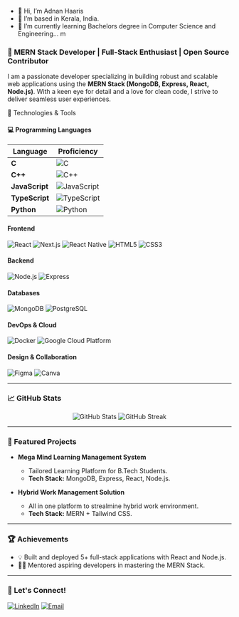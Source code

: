 - 👋 Hi, I’m Adnan Haaris
- 👀 I’m based in Kerala, India.
- 🌱 I’m currently learning Bachelors degree in Computer Science and Engineering...
m

### 🚀 MERN Stack Developer | Full-Stack Enthusiast | Open Source Contributor

I am a passionate developer specializing in building robust and scalable web applications using the **MERN Stack (MongoDB, Express, React, Node.js)**. With a keen eye for detail and a love for clean code, I strive to deliver seamless user experiences.

🔧 Technologies & Tools

#### 💻 Programming Languages

| Language       | Proficiency |
|----------------|-------------|
| **C**          | ![C](https://progress-bar.dev/70/) |
| **C++**        | ![C++](https://progress-bar.dev/60/) |
| **JavaScript** | ![JavaScript](https://progress-bar.dev/80/) |
| **TypeScript** | ![TypeScript](https://progress-bar.dev/75/) |
| **Python**     | ![Python](https://progress-bar.dev/65/) |

#### **Frontend**
![React](https://img.shields.io/badge/-React-61DAFB?style=flat&logo=react&logoColor=black)
![Next.js](https://img.shields.io/badge/-Next.js-000000?style=flat&logo=next.js&logoColor=white)
![React Native](https://img.shields.io/badge/-React%20Native-61DAFB?style=flat&logo=react&logoColor=black)
![HTML5](https://img.shields.io/badge/-HTML5-E34F26?style=flat&logo=html5&logoColor=white)
![CSS3](https://img.shields.io/badge/-CSS3-1572B6?style=flat&logo=css3&logoColor=white)

#### **Backend**
![Node.js](https://img.shields.io/badge/-Node.js-339933?style=flat&logo=node.js&logoColor=white)
![Express](https://img.shields.io/badge/-Express-000000?style=flat&logo=express&logoColor=white)

#### **Databases**
![MongoDB](https://img.shields.io/badge/-MongoDB-47A248?style=flat&logo=mongodb&logoColor=white)
![PostgreSQL](https://img.shields.io/badge/-PostgreSQL-336791?style=flat&logo=postgresql&logoColor=white)

#### **DevOps & Cloud**
![Docker](https://img.shields.io/badge/-Docker-2496ED?style=flat&logo=docker&logoColor=white)
![Google Cloud Platform](https://img.shields.io/badge/-GCP-4285F4?style=flat&logo=google-cloud&logoColor=white)

#### **Design & Collaboration**
![Figma](https://img.shields.io/badge/-Figma-F24E1E?style=flat&logo=figma&logoColor=white)
![Canva](https://img.shields.io/badge/-Canva-00C4CC?style=flat&logo=canva&logoColor=white)

---

### 📈 GitHub Stats
<div align="center">
  <img src="https://github-readme-stats.vercel.app/api?username=YourUsername&show_icons=true&theme=radical" alt="GitHub Stats" />
  <img src="https://github-readme-streak-stats.herokuapp.com/?user=YourUsername&theme=radical" alt="GitHub Streak" />
</div>

---

### 🌟 Featured Projects
- **Mega Mind Learning Management System**
  - Tailored Learning Platform for B.Tech Students.
  - **Tech Stack:** MongoDB, Express, React, Node.js.

- **Hybrid Work Management Solution**
  - All in one platform to strealmine hybrid work environment.
  - **Tech Stack:** MERN + Tailwind CSS.

---

### 🏆 Achievements
- 💡 Built and deployed 5+ full-stack applications with React and Node.js.
- 🧑‍🏫 Mentored aspiring developers in mastering the MERN Stack.

---

### 🤝 Let's Connect!
[![LinkedIn](https://img.shields.io/badge/-LinkedIn-blue?style=flat&logo=linkedin&logoColor=white)](https://www.linkedin.com/in/adnan-haaris)
[![Email](https://img.shields.io/badge/-Email-D14836?style=flat&logo=gmail&logoColor=white)](mailto:adnanhaaris@gmail.com)


